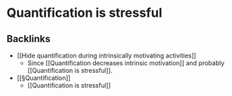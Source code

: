 # Quantification is stressful

## Backlinks
* [[Hide quantification during intrinsically motivating activities]]
	* Since [[Quantification decreases intrinsic motivation]] and probably [[Quantification is stressful]]. 
* [[§Quantification]]
	* [[Quantification is stressful]]

<!-- {BearID:8F3C9571-A40B-4057-B927-E76CFF91A03D-5010-00000B7E690D9D79} -->

